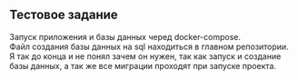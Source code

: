 ## Тестовое задание

Запуск приложения и базы данных черед docker-compose.\
Файл создания базы данных на sql находиться в главном репозитории. Я так до конца и не понял зачем он нужен, так как запуск и создание базы данных, а так же все миграции проходят при запуске проекта.
